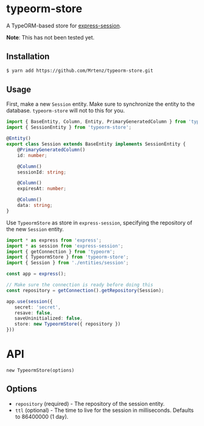 # typeorm-store
A TypeORM-based store for [express-session](https://github.com/expressjs/session).

**Note**: This has not been tested yet.

## Installation
```bash
$ yarn add https://github.com/Mrtenz/typeorm-store.git
```

## Usage
First, make a new `Session` entity. Make sure to synchronize the entity to the database. `typeorm-store` will not to this for you.
```typescript
import { BaseEntity, Column, Entity, PrimaryGeneratedColumn } from 'typeorm';
import { SessionEntity } from 'typeorm-store';

@Entity()
export class Session extends BaseEntity implements SessionEntity {
    @PrimaryGeneratedColumn()
    id: number;

    @Column()
    sessionId: string;

    @Column()
    expiresAt: number;

    @Column()
    data: string;
}
```

Use `TypeormStore` as store in `express-session`, specifying the repository of the new `Session` entity.
```typescript
import * as express from 'express';
import * as session from 'express-session';
import { getConnection } from 'typeorm';
import { TypeormStore } from 'typeorm-store';
import { Session } from './entities/session';

const app = express();

// Make sure the connection is ready before doing this
const repository = getConnection().getRepository(Session);

app.use(session({
   secret: 'secret',
   resave: false,
   saveUninitialized: false,
   store: new TypeormStore({ repository })
}))
```

# API
`new TypeormStore(options)`

## Options
* `repository` (required) - The repository of the session entity.
* `ttl` (optional) - The time to live for the session in milliseconds. Defaults to 86400000 (1 day).
